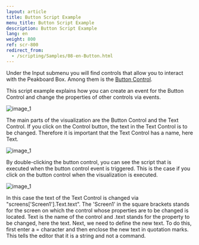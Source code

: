 ```yaml
---
layout: article
title: Button Script Example
menu_title: Button Script Example
description: Button Script Example
lang: en
weight: 800
ref: scr-800
redirect_from:
  - /scripting/Samples/08-en-Button.html
---
```

Under the Input submenu you will find controls that allow you to interact with the Peakboard Box.
Among them is the [Button Control](/controls/en-button.html). 

This script example explains how you can create an event for the Button Control and change the properties of other controls via events.

![image_1](/assets/images/scripting/Scripting_examples/buttonscript/buttonscript2.png)

The main parts of the visualization are the Button Control and the Text Control. If you click on the Control button, the text in the Text Control is to be changed. 
Therefore it is important that the Text Control has a name, here Text. 

![image_1](/assets/images/scripting/Scripting_examples/buttonscript/buttonscript3.png)

By double-clicking the button control, you can see the script that is executed when the button control event is triggered. 
This is the case if you click on the button control when the visualization is executed.

![image_1](/assets/images/scripting/Scripting_Examples/buttonscript/buttonscript1.png)

In this case the text of the Text Control is changed via "screens['Screen1'].Text.text". 
The 'Screen1' in the square brackets stands for the screen on which the control whose properties are to be changed is located. 
Text is the name of the control and .text stands for the property to be changed, here the text. 
Next, we need to define the new text. 
To do this, first enter a = character and then enclose the new text in quotation marks. 
This tells the editor that it is a string and not a command.